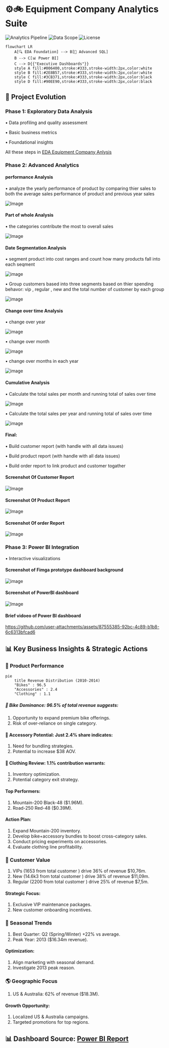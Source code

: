 # ⚙️🚲 Equipment Company Analytics Suite 

![Analytics Pipeline](https://img.shields.io/badge/Flow-EDA→Advanced→PowerBI-blueviolet)
![Data Scope](https://img.shields.io/badge/Years-2010%E2%80%932014-yellowgreen)
![License](https://img.shields.io/badge/License-Dual%20(MIT%20+%20SQL)-lightgrey)

```mermaid
flowchart LR
    A[🔍 EDA Foundation] --> B[🔬 Advanced SQL]
    B --> C[📊 Power BI]
    C --> D{{"Executive Dashboards"}}
    style A fill:#006400,stroke:#333,stroke-width:2px,color:white  
    style B fill:#2E8B57,stroke:#333,stroke-width:2px,color:white  
    style C fill:#3CB371,stroke:#333,stroke-width:2px,color:black 
    style D fill:#90EE90,stroke:#333,stroke-width:2px,color:black  
```

## 📌 Project Evolution
### Phase 1: Exploratory Data Analysis

• Data profiling and quality assessment

• Basic business metrics

• Foundational insights

All these steps in [EDA Equipment Company Anlysis ](https://github.com/iirama/EDA-Equipment-store)

### Phase 2: Advanced Analytics
#### performance Analysis
• analyze the yearly performance of product by comparing thier sales to both the average sales performance of product and previous year sales

![Image](https://github.com/user-attachments/assets/701e55e9-b890-419a-bed2-7d65e5f1ab4d)

#### Part of whole Analysis
• the categories contribute the most to overall sales
   
![Image](https://github.com/user-attachments/assets/8a08f9a0-27cb-49bc-8d3b-cae62c334525)

#### Date Segmentation Analysis
• segment product into cost ranges and count how many products fall into each seqment

![image](https://github.com/user-attachments/assets/75f725ca-f1c3-4de1-bd17-1001324cf14f)

• Group customers based into three segments based on thier spending behavor: vip  , regular , new
 and the total number of customer by each group 

![image](https://github.com/user-attachments/assets/9c8f8f99-8a87-4087-965e-6b290d74125a)



#### Change over time Analysis
• change over year
   
![image](https://github.com/user-attachments/assets/f243024d-2ece-46d5-a1b8-1b7bf08ac024)

• change over month
   
![image](https://github.com/user-attachments/assets/fcea7c95-4dd2-463f-a00c-3aeeb00c7830)

• change over months in each year

![image](https://github.com/user-attachments/assets/9e9b1898-9872-4037-a83f-350c5f44e9b2)



#### Cumulative Analysis
• Calculate the total sales per month and running total of sales over time

![Image](https://github.com/user-attachments/assets/ee07a0c9-8699-4826-bb08-502f1f3295cd)
   
• Calculate the total sales per year and running total of sales over time

![image](https://github.com/user-attachments/assets/08313f9a-a92f-402f-8b74-6ccadd6c92bc)


#### Final:
• Build customer report (with handle with all data issues)

• Build product report  (with handle with all data issues)

• Build order report to link product and customer togather 

#### Screenshot Of Customer Report
![Image](https://github.com/user-attachments/assets/7bba614d-5b0e-4fbd-b1ba-c9ab07986142)

#### Screenshot Of Product Report
![Image](https://github.com/user-attachments/assets/63b40d4b-f8e7-4b2c-841f-00228d9347df)

#### Screenshot Of order Report
![Image](https://github.com/user-attachments/assets/0de90c68-1415-4b9a-a7fb-1f494025e3f4)


### Phase 3: Power BI Integration
• Interactive visualizations

#### Screenshot of Fimga prototype dashboard background

![image](https://github.com/user-attachments/assets/e5115dff-1325-437b-a482-433021a98e5a)

#### Screenshot of PowerBI dashboard

![Image](https://github.com/user-attachments/assets/371e1553-553c-42f8-b8d5-fd5c35ec8493)

#### Brief vidoeo of Power BI dashboard 
https://github.com/user-attachments/assets/87555385-92bc-4c89-b1b8-6c6313bfcad6

## 📊 Key Business Insights & Strategic Actions


### 🚴 Product Performance

````mermaid
pie
    title Revenue Distribution (2010-2014)
    "Bikes" : 96.5
    "Accessories" : 2.4
    "Clothing" : 1.1
````
##### 🚴 Bike Dominance: 96.5% of total revenue suggests:

1. Opportunity to expand premium bike offerings.
2. Risk of over-reliance on single category.

#### 🧰 Accessory Potential: Just 2.4% share indicates:

1. Need for bundling strategies.
2. Potential to increase $38 AOV.

#### 👕 Clothing Review: 1.1% contribution warrants:

1. Inventory optimization.
2. Potential category exit strategy.
   
#### Top Performers:

1. Mountain-200 Black-48 ($1.96M).
2. Road-250 Red-48 ($0.39M).

#### Action Plan:

1. Expand Mountain-200 inventory.
2. Develop bike+accessory bundles to boost cross-category sales.
3. Conduct pricing experiments on accessories.
4. Evaluate clothing line profitability.

### 💎 Customer Value

1. VIPs (1653 from total customer ) drive 36% of revenue $10,76m.
2. New (14.6k3 from total customer ) drive 38% of revenue $11,09m.
3. Regular (2200 from total customer ) drive 25% of revenue $7,5m.

#### Strategic Focus:

1. Exclusive VIP maintenance packages.
2. New customer onboarding incentives.

### 📅 Seasonal Trends

1. Best Quarter: Q2 (Spring/Winter) +22% vs average.
2. Peak Year: 2013 ($16.34m revenue).

#### Optimization:

1. Align marketing with seasonal demand.
2. Investigate 2013 peak reason.

### 🌎 Geographic Focus

1. US & Australia: 62% of revenue ($18.3M).
   
#### Growth Opportunity:

1. Localized US & Australia campaigns.
2. Targeted promotions for top regions.

## 📊 Dashboard Source: [Power BI Report ](https://github.com/iirama/Equipment-Store-Advanced-Analysis/blob/main/EUQ%20DASHBOARD.pbix)


